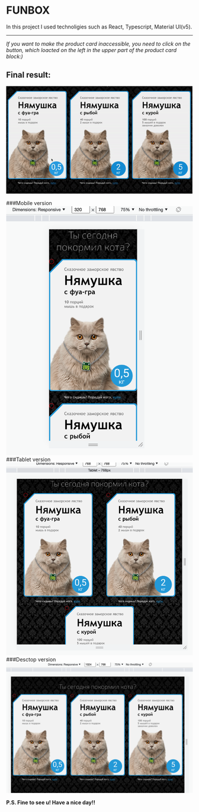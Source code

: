 # FUNBOX

In this project I used technoligies such as React, Typescript, Material UI(v5).

---

_If you want to make the product card inaccessible, you need to click on the button, which loacted on the left in the upper part of the product card block:)_

## Final result:

![Cat gif](/public/ezgif.com-gif-maker.gif)

###Mobile version
![Alt text](/public/%D0%A1%D0%BD%D0%B8%D0%BC%D0%BE%D0%BA%20%D1%8D%D0%BA%D1%80%D0%B0%D0%BD%D0%B0%202022-06-28%20%D0%B2%2015.02.21.png)
###Tablet version
![Alt text](/public/%D0%A1%D0%BD%D0%B8%D0%BC%D0%BE%D0%BA%20%D1%8D%D0%BA%D1%80%D0%B0%D0%BD%D0%B0%202022-06-28%20%D0%B2%2015.02.33.png)
###Desctop version
![Alt text](/public/%D0%A1%D0%BD%D0%B8%D0%BC%D0%BE%D0%BA%20%D1%8D%D0%BA%D1%80%D0%B0%D0%BD%D0%B0%202022-06-28%20%D0%B2%2015.02.46.png)

**P.S. Fine to see u! Have a nice day!!**
